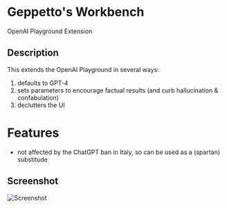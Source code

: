 # Geppetto's Workbench
OpenAI Playground Extension

## Description
This extends the OpenAI Playground in several ways:
1. defaults to GPT-4
1. sets parameters to encourage factual results (and curb hallucination & confabulation)
1. declutters the UI

# Features
* not affected by the ChatGPT ban in Italy, so can be used as a (spartan) substitude

## Screenshot
![Screenshot](../assets/gpw-screenshot.jpg?raw=true)

